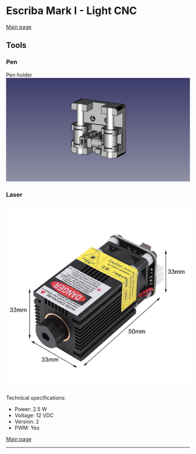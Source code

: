 # Escriba Mark I - Light CNC

[Main page]

## Tools

### Pen
Pen holder
![Pen holder](Pictures/Pen_holder.png)

<!---
Technical specifications:
- Material: ABS (3D printed) and steel
--->

### Laser
![Laser](Pictures/Laser_445nm_2500mW.jpg)

Technical specifications:
- Power: 2.5 W
- Voltage: 12 VDC
- Version: 2
- PWM: Yes

<!---
#### Draw
 Material  | Power (mW) | Feed (ms)
-----------|------------|-----------
 Paper     |        980 |      1000
 Cardboard |            | 
 Foarm     |            | 
 Wood      |            | 
 Leather   |            | 
 Acrilic   |            | 
--->

[Main page]

---

[Main page]: ../README.md
